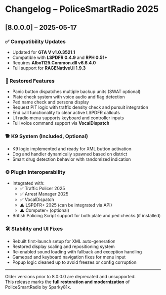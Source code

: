 # Changelog – PoliceSmartRadio 2025

## [8.0.0.0] – 2025-05-17

### ✅ Compatibility Updates
- Updated for **GTA V v1.0.3521.1**
- Compatible with **LSPDFR 0.4.9** and **RPH 0.51+**
- Requires **Albo1125.Common.dll v6.6.4.0**
- Full support for **RAGENativeUI 1.9.3**

### 🧠 Restored Features
- Panic button dispatches multiple backup units (SWAT optional)
- Plate check system with voice audio and flag detection
- Ped name check and persona display
- Request PIT logic with traffic density check and pursuit integration
- End call functionality to clear active LSPDFR callouts
- UI radio menu supports keyboard and controller inputs
- Full voice command support via **VocalDispatch**

### 🐕 K9 System (Included, Optional)
- K9 logic implemented and ready for XML button activation
- Dog and handler dynamically spawned based on district
- Smart drug detection behavior with randomized indication

### ⚙️ Plugin Interoperability
- Integrated with:
  - ✅ Traffic Policer 2025
  - ✅ Arrest Manager 2025
  - ✅ VocalDispatch
  - ⚠️ LSPDFR+ 2025 (can be integrated via API)
  - ⚠️ Computer+ (optional)
- British Policing Script support for both plate and ped checks (if installed)

### 🛠 Stability and UI Fixes
- Rebuilt first-launch setup for XML auto-generation
- Restored display scaling and repositioning system
- Re-enabled sound loading with fallback and exception handling
- Gamepad and keyboard navigation fixes for menu input
- Popup logic cleaned up to avoid freezes or config corruption

---

Older versions prior to 8.0.0.0 are deprecated and unsupported.  
This release marks the **full restoration and modernization** of PoliceSmartRadio by Sparky81x.
